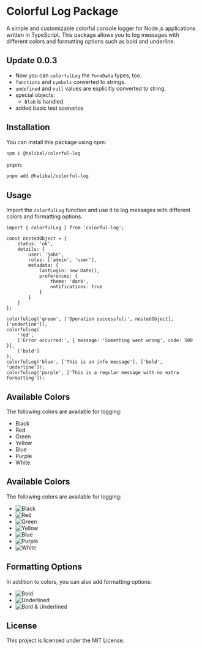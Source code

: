 # Colorful Log Package

A simple and customizable colorful console logger for Node.js applications written in TypeScript. This package allows you to log messages with different colors and formatting options such as bold and underline.

## Update 0.0.3

-   Now you can `colorfulLog` the `FormData` types, too.
-   `functions` and `symbols` converted to strings.
-   `undefined` and `null` values are explicitly converted to string.
-   special objects:
    -   `Blob` is handled.
-   added basic test scenarios

## Installation

You can install this package using npm:

```sh
npm i @halibal/colorful-log
```

pnpm:

```sh
pnpm add @halibal/colorful-log
```

## Usage

Import the `colorfulLog` function and use it to log messages with different colors and formatting options.

```tsx
import { colorfulLog } from 'colorful-log';

const nestedObject = {
    status: 'ok',
    details: {
        user: 'john',
        roles: ['admin', 'user'],
        metadata: {
            lastLogin: new Date(),
            preferences: {
                theme: 'dark',
                notifications: true
            }
        }
    }
};

colorfulLog('green', ['Operation successful:', nestedObject], ['underline']);
colorfulLog(
    'red',
    ['Error occurred:', { message: 'Something went wrong', code: 500 }],
    ['bold']
);
colorfulLog('blue', ['This is an info message'], ['bold', 'underline']);
colorfulLog('purple', ['This is a regular message with no extra formatting']);
```

## Available Colors

The following colors are available for logging:

-   Black
-   Red
-   Green
-   Yellow
-   Blue
-   Purple
-   White

## Available Colors

The following colors are available for logging:

-   ![Black](https://i.imgur.com/sNSFHmr.jpeg)
-   ![Red](https://imgur.com/bCutWpG.jpeg)
-   ![Green](https://imgur.com/wtP79e5.jpeg)
-   ![Yellow](https://imgur.com/aMJiuUu.jpeg)
-   ![Blue](https://imgur.com/sPCq9pI.jpeg)
-   ![Purple](https://imgur.com/tLXCnDI.jpeg)
-   ![White](https://imgur.com/pZNKTB1.jpeg)

## Formatting Options

In addition to colors, you can also add formatting options:

-   ![Bold](https://imgur.com/he2flDN.jpeg)
-   ![Underlined](https://imgur.com/xUfCQ9o.jpeg)
-   ![Bold & Underlined](https://imgur.com/O675lAB.jpeg)

## License

This project is licensed under the MIT License.
